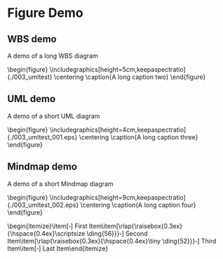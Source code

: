 # Figure Demo
## WBS demo
A demo of a long WBS diagram

\begin{figure}
\includegraphics[height=5cm,keepaspectratio]{./003_umltest}
\centering
\caption{A long caption two}
\end{figure}




## UML demo
A demo of a short UML diagram

\begin{figure}
\includegraphics[height=4cm,keepaspectratio]{./003_umltest_001.eps}
\centering
\caption{A long caption three}
\end{figure}




## Mindmap demo
A demo of a short Mindmap diagram

\begin{figure}
\includegraphics[height=9cm,keepaspectratio]{./003_umltest_002.eps}
\centering
\caption{A long caption four}
\end{figure}




\begin{itemize}\item[$\square$]
First Item\item[\rlap{\raisebox{0.3ex}{\hspace{0.4ex}\scriptsize \ding{56}}}$\square$] 
Second Item\item[\rlap{\raisebox{0.3ex}{\hspace{0.4ex}\tiny \ding{52}}}$\square$] 
Third Item\item[$\square$]
Last Item\end{itemize}
